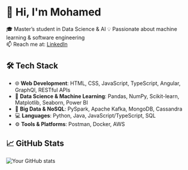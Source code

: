 # 👋 Hi, I'm Mohamed

🎓 Master’s student in Data Science & AI
💡 Passionate about machine learning & software engineering  
📫 Reach me at: [LinkedIn](www.linkedin.com/in/mohamed-bouroua)

## 🛠️ Tech Stack
- 🌐 **Web Development**: HTML, CSS, JavaScript, TypeScript, Angular, GraphQl, RESTful APIs
- 🧠 **Data Science & Machine Learning**: Pandas, NumPy, Scikit-learn, Matplotlib, Seaborn, Power BI
- 🚀 **Big Data & NoSQL**: PySpark, Apache Kafka, MongoDB, Cassandra
- 💻 **Languages**: Python, Java, JavaScript/TypeScript, SQL
- ⚙️ **Tools & Platforms**: Postman, Docker, AWS

## 📈 GitHub Stats
![Your GitHub stats](https://github-readme-stats.vercel.app/api?username=mocode002&show_icons=true&theme=radical)
